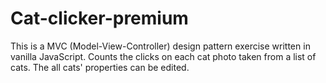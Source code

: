 # Cat-clicker-premium
This is a MVC (Model-View-Controller) design pattern exercise written in vanilla JavaScript. Counts the clicks on each cat photo taken from a list of cats. The all cats' properties can be edited. 
